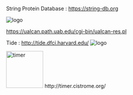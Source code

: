 String Protein Database : https://string-db.org


![logo](https://github.com/Siamak-salimy/EA-Expression-Analysis-/assets/34867846/e0e9e8ae-0019-4d08-814a-bad718a7514e)

https://ualcan.path.uab.edu/cgi-bin/ualcan-res.pl

Tide : http://tide.dfci.harvard.edu/
![logo](https://github.com/Siamak-salimy/EA-Expression-Analysis-/assets/34867846/9819d5e1-585c-47fd-8f32-9c19413a8abc)

<img src="https://github.com/Siamak-salimy/EA-Expression-Analysis-/assets/34867846/f37a0ed8-6392-4d48-9d96-1cafafc75af1" alt="timer" width="100"/>
http://timer.cistrome.org/

